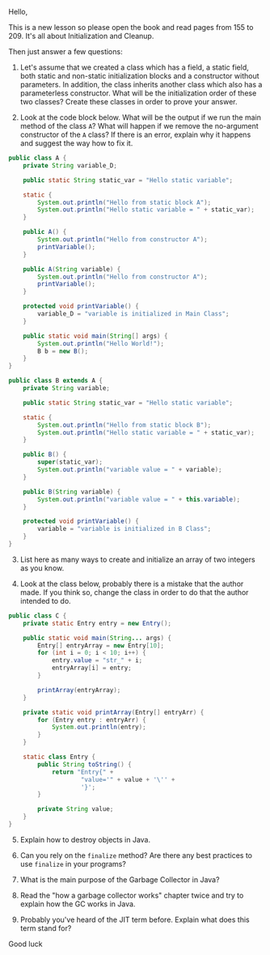 Hello,

This is a new lesson so please open the book and read pages from 155 to 209. It's all about Initialization and Cleanup.

Then just answer a few questions:

1. Let's assume that we created a class which has a field, a static field, both static and non-static initialization blocks
and a constructor without parameters. In addition, the class inherits another class which also has a parameterless constructor. 
What will be the initialization order of these two classes? Create these classes in order to prove your answer.
 
2. Look at the code block below. What will be the output if we run the main method of the class `A`? 
What will happen if we remove the no-argument constructor of the `A` class? If there is an error, explain why it happens and suggest the way how to fix it.

```java
public class A {
    private String variable_D;

    public static String static_var = "Hello static variable";

    static {
        System.out.println("Hello from static block A");
        System.out.println("Hello static variable = " + static_var);
    }

    public A() {
        System.out.println("Hello from constructor A");
        printVariable();
    }

    public A(String variable) {
        System.out.println("Hello from constructor A");
        printVariable();
    }

    protected void printVariable() {
        variable_D = "variable is initialized in Main Class";
    }

    public static void main(String[] args) {
        System.out.println("Hello World!");
        B b = new B();
    }
}

public class B extends A {
    private String variable;

    public static String static_var = "Hello static variable";

    static {
        System.out.println("Hello from static block B");
        System.out.println("Hello static variable = " + static_var);
    }

    public B() {
        super(static_var);
        System.out.println("variable value = " + variable);
    }

    public B(String variable) {
        System.out.println("variable value = " + this.variable);
    }

    protected void printVariable() {
        variable = "variable is initialized in B Class";
    }
}
```

3. List here as many ways to create and initialize an array of two integers as you know.
 
4. Look at the class below, probably there is a mistake that the author made. If you think so, change the class in order to 
 do that the author intended to do.

```java
public class C {
    private static Entry entry = new Entry();

    public static void main(String... args) {
        Entry[] entryArray = new Entry[10];
        for (int i = 0; i < 10; i++) {
            entry.value = "str_" + i;
            entryArray[i] = entry;
        }

        printArray(entryArray);
    }

    private static void printArray(Entry[] entryArr) {
        for (Entry entry : entryArr) {
            System.out.println(entry);
        }
    }

    static class Entry {
        public String toString() {
            return "Entry{" +
                    "value='" + value + '\'' +
                    '}';
        }

        private String value;
    }
}
```

5. Explain how to destroy objects in Java.

6. Can you rely on the `finalize` method? Are there any best practices to use `finalize` in your programs?
  
7. What is the main purpose of the Garbage Collector in Java? 
 
8. Read the "how a garbage collector works" chapter twice and try to explain how the GC works in Java.
 
9. Probably you've heard of the JIT term before. Explain what does this term stand for?

Good luck

